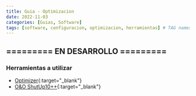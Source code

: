```yaml
---
title: Guia - Optimizacion
date: 2022-11-03
categories: [Guias, Software]
tags: [software, configuracion, optimizacion, herramientas] # TAG names should always be lowercase
---
```

## ========= EN DESARROLLO =========

### Herramientas a utilizar

- [Optimizer](https://github.com/hellzerg/optimizer){:target="\_blank"}
- [O&O ShutUp10++](https://www.oo-software.com/en/shutup10){:target="\_blank"}
